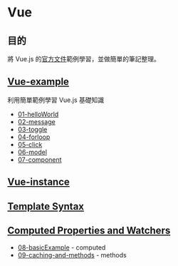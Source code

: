 # Vue
## 目的

將 Vue.js 的[官方文件](https://vuejs.org/v2/guide/)範例學習，並做簡單的筆記整理。

## [Vue-example](https://github.com/hunterliu1003/myfirstVue/tree/master/example/01-vue-example)
利用簡單範例學習 Vue.js 基礎知識
- [01-helloWorld](https://github.com/hunterliu1003/myfirstVue/tree/master/example/01-vue-example/01-helloWorld)
- [02-message](https://github.com/hunterliu1003/myfirstVue/tree/master/example/01-vue-example/02-message)
- [03-toggle](https://github.com/hunterliu1003/myfirstVue/tree/master/example/01-vue-example/03-toggle)
- [04-forloop](https://github.com/hunterliu1003/myfirstVue/tree/master/example/01-vue-example/04-forloop)
- [05-click](https://github.com/hunterliu1003/myfirstVue/tree/master/example/01-vue-example/05-click)
- [06-model](https://github.com/hunterliu1003/myfirstVue/tree/master/example/01-vue-example/06-model)
- [07-component](https://github.com/hunterliu1003/myfirstVue/tree/master/example/01-vue-example/07-component)


## [Vue-instance](https://github.com/hunterliu1003/myfirstVue/blob/master/vue-instance.md)

## [Template Syntax](https://github.com/hunterliu1003/myfirstVue/blob/master/vue-template-syntax.md)

## [Computed Properties and Watchers](https://github.com/hunterliu1003/myfirstVue/tree/master/example/02-computed-properties-and-watchers)

- [08-basicExample](https://github.com/hunterliu1003/myfirstVue/tree/master/example/02-computed-properties-and-watchers/08-basicExample) - computed
- [09-caching-and-methods](https://github.com/hunterliu1003/myfirstVue/tree/master/example/02-computed-properties-and-watchers/09-caching-and-methods) - methods


